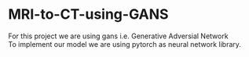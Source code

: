 # MRI-to-CT-using-GANS
For this project we are using gans i.e. Generative Adversial Network</br>
To implement our model we are using pytorch as neural network library.<br/>
